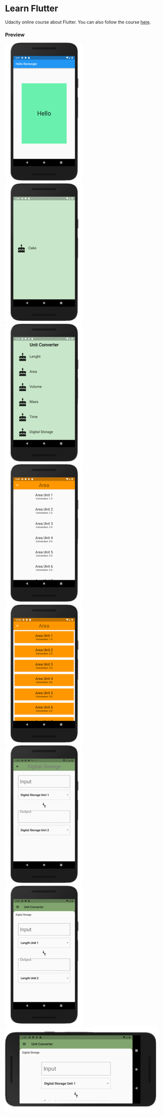 # Learn Flutter
Udacity online course about Flutter. You can also follow the course [here](https://classroom.udacity.com/courses/ud905).

### Preview
<img src="https://github.com/omrobbie/udacity-flutter/blob/master/_screenshot/preview1.png" width=256> &nbsp;
<img src="https://github.com/omrobbie/udacity-flutter/blob/master/_screenshot/preview2.png" width=256> &nbsp;
<img src="https://github.com/omrobbie/udacity-flutter/blob/master/_screenshot/preview3.png" width=256> &nbsp;
<img src="https://github.com/omrobbie/udacity-flutter/blob/master/_screenshot/preview4.png" width=256> &nbsp;
<img src="https://github.com/omrobbie/udacity-flutter/blob/master/_screenshot/preview5.png" width=256> &nbsp;
<img src="https://github.com/omrobbie/udacity-flutter/blob/master/_screenshot/preview6.png" width=256> &nbsp;
<img src="https://github.com/omrobbie/udacity-flutter/blob/master/_screenshot/preview7.png" width=256> &nbsp;
<img src="https://github.com/omrobbie/udacity-flutter/blob/master/_screenshot/preview8.png" width=512> &nbsp;
